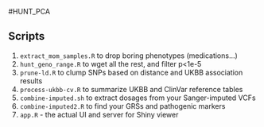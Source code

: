 #HUNT_PCA





## Scripts
1. `extract_mom_samples.R` to drop boring phenotypes (medications...)
2. `hunt_geno_range.R` to wget all the rest, and filter p<1e-5
3. `prune-ld.R` to clump SNPs based on distance and UKBB association results
4. `process-ukbb-cv.R` to summarize UKBB and ClinVar reference tables
5. `combine-imputed.sh` to extract dosages from your Sanger-imputed VCFs
6. `combine-imputed2.R` to find your GRSs and pathogenic markers
7. `app.R` - the actual UI and server for Shiny viewer

